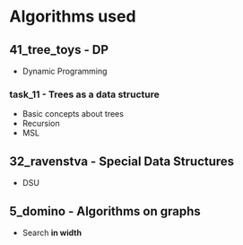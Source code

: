# Algorithms used

## 41_tree_toys - DP
- Dynamic Programming

### task_11 - Trees as a data structure
- Basic concepts about trees
- Recursion
- MSL

## 32_ravenstva - Special Data Structures
- DSU

## 5_domino - Algorithms on graphs
- Search **in width**

